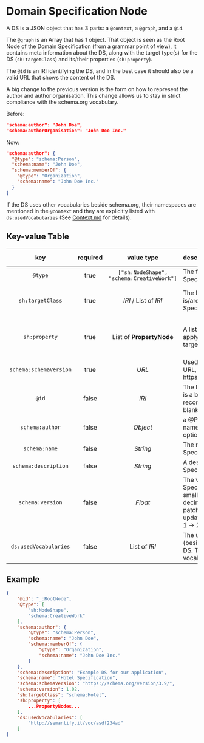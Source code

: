 # Domain Specification Node

A DS is a JSON object that has 3 parts: a `@context`, a `@graph`, and a `@id`.

The `@graph` is an Array that has 1 object. That object is seen as the Root Node of the Domain Specification (from a grammar point of view), it contains meta information about the DS, along with the target type(s) for the DS (`sh:targetClass`) and its/their properties (`sh:property`).

The `@id` is an IRI identifying the DS, and in the best case it should also be a valid URL that shows the content of the DS.

A big change to the previous version is the form on how to represent the author and author organisation. This change allows us to stay in strict compliance with the schema.org vocabulary.

Before:
```json
"schema:author": "John Doe",
"schema:authorOrganisation": "John Doe Inc."
```

Now:
```json
"schema:author": {
  "@type": "schema:Person",
  "schema:name": "John Doe",
  "schema:memberOf": {
    "@type": "Organization",
    "schema:name": "John Doe Inc."
  }
}
```

If the DS uses other vocabularies beside schema.org, their namespaces are mentioned in the `@context` and they are explicitly listed with `ds:usedVocabularies` (See [Context.md](./Context.md) for details).

## Key-value Table

| key | required | value type | description | related error |
| :---: | :---: | :---: | :--- | :---: |
| `@type` | true | `["sh:NodeShape", "schema:CreativeWork"]` | The fixed type for a Domain Specification |
| `sh:targetClass` | true |*IRI* / List of *IRI* | The IRI(s) of the class(es) that is/are restricted by this Domain Specification | Non-conform target @type |
| `sh:property` | true | List of **PropertyNode** | A list of PropertyNode that apply to the properties of the target Class | Missing Property, Non-conform Property |
| `schema:schemaVersion` | true | *URL* | Used schema.org version as URL, e.g. https://schema.org/version/3.9/|
| `@id` | false | *IRI* | The ID of the root node, which is a blank node. It is recommended to predefine this blank node as "_:RootNode" |
| `schema:author` | false | *Object* | a @Person object, that hold the name of the author and optionally his/her organisation |
| `schema:name` | false | *String* | The name of the Domain Specification |
| `schema:description` | false | *String* | A description about the Domain Specification |
| `schema:version` | false |*Float* | The version of this Domain Specification. Starts at 1.00, small patches increase the decimal by 1 -> 1.01, bigger patches/vocabulary version updates increase the integer by 1 -> 2.00|
| `ds:usedVocabularies` | false |List of *IRI* | The used external vocabularies (besides schema.org) for this DS. The values are IRIs of those vocabularies |

## Example

```JSON
{
    "@id": "_:RootNode",
    "@type": [
        "sh:NodeShape",
        "schema:CreativeWork"
    ],
    "schema:author": {
        "@type": "schema:Person",
        "schema:name": "John Doe",
        "schema:memberOf": {
            "@type": "Organization",
            "schema:name": "John Doe Inc."
        }
    },
    "schema:description": "Example DS for our application",
    "schema:name": "Hotel Specification",
    "schema:schemaVersion": "https://schema.org/version/3.9/",
    "schema:version": 1.02,
    "sh:targetClass": "schema:Hotel",   
    "sh:property": [
        ...PropertyNodes...
    ],
    "ds:usedVocabularies": [
        "http://semantify.it/voc/asdf234ad"
    ]  
}
```
